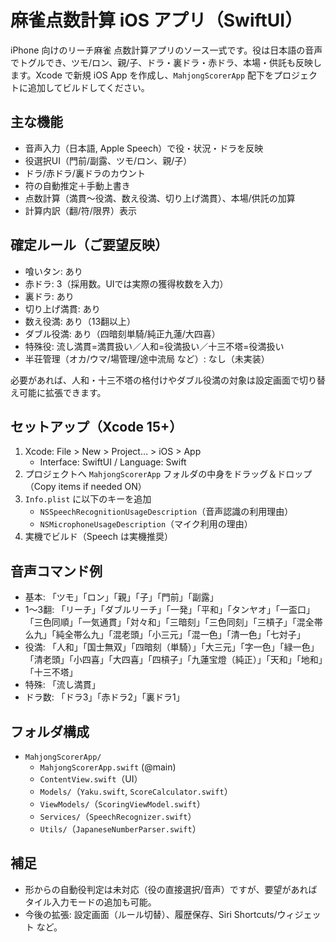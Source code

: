 # 麻雀点数計算 iOS アプリ（SwiftUI）

iPhone 向けのリーチ麻雀 点数計算アプリのソース一式です。役は日本語の音声でトグルでき、ツモ/ロン、親/子、ドラ・裏ドラ・赤ドラ、本場・供託も反映します。Xcode で新規 iOS App を作成し、`MahjongScorerApp` 配下をプロジェクトに追加してビルドしてください。

## 主な機能
- 音声入力（日本語, Apple Speech）で役・状況・ドラを反映
- 役選択UI（門前/副露、ツモ/ロン、親/子）
- ドラ/赤ドラ/裏ドラのカウント
- 符の自動推定＋手動上書き
- 点数計算（満貫〜役満、数え役満、切り上げ満貫）、本場/供託の加算
- 計算内訳（翻/符/限界）表示

## 確定ルール（ご要望反映）
- 喰いタン: あり
- 赤ドラ: 3（採用数。UIでは実際の獲得枚数を入力）
- 裏ドラ: あり
- 切り上げ満貫: あり
- 数え役満: あり（13翻以上）
- ダブル役満: あり（四暗刻単騎/純正九蓮/大四喜）
- 特殊役: 流し満貫=満貫扱い／人和=役満扱い／十三不塔=役満扱い
- 半荘管理（オカ/ウマ/場管理/途中流局 など）: なし（未実装）

必要があれば、人和・十三不塔の格付けやダブル役満の対象は設定画面で切り替え可能に拡張できます。

## セットアップ（Xcode 15+）
1) Xcode: File > New > Project… > iOS > App
   - Interface: SwiftUI / Language: Swift
2) プロジェクトへ `MahjongScorerApp` フォルダの中身をドラッグ＆ドロップ（Copy items if needed ON）
3) `Info.plist` に以下のキーを追加
   - `NSSpeechRecognitionUsageDescription`（音声認識の利用理由）
   - `NSMicrophoneUsageDescription`（マイク利用の理由）
4) 実機でビルド（Speech は実機推奨）

## 音声コマンド例
- 基本: 「ツモ」「ロン」「親」「子」「門前」「副露」
- 1〜3翻: 「リーチ」「ダブルリーチ」「一発」「平和」「タンヤオ」「一盃口」「三色同順」「一気通貫」「対々和」「三暗刻」「三色同刻」「三槓子」「混全帯么九」「純全帯么九」「混老頭」「小三元」「混一色」「清一色」「七対子」
- 役満: 「人和」「国士無双」「四暗刻（単騎）」「大三元」「字一色」「緑一色」「清老頭」「小四喜」「大四喜」「四槓子」「九蓮宝燈（純正）」「天和」「地和」「十三不塔」
- 特殊: 「流し満貫」
- ドラ数: 「ドラ3」「赤ドラ2」「裏ドラ1」

## フォルダ構成
- `MahjongScorerApp/`
  - `MahjongScorerApp.swift` (@main)
  - `ContentView.swift`（UI）
  - `Models/`（`Yaku.swift`, `ScoreCalculator.swift`）
  - `ViewModels/`（`ScoringViewModel.swift`）
  - `Services/`（`SpeechRecognizer.swift`）
  - `Utils/`（`JapaneseNumberParser.swift`）

## 補足
- 形からの自動役判定は未対応（役の直接選択/音声）ですが、要望があればタイル入力モードの追加も可能。
- 今後の拡張: 設定画面（ルール切替）、履歴保存、Siri Shortcuts/ウィジェット など。
